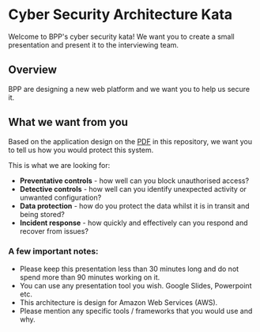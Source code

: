 # Cyber Security Architecture Kata

Welcome to BPP's cyber security kata! We want you to create a small presentation and present it to the interviewing team.

## Overview
BPP are designing a new web platform and we want you to help us secure it.

## What we want from you
Based on the application design on the [PDF](https://github.com/BPP-Education-Group/bpp-technical-test/blob/main/cyber-security/Cyber-Security-Kata.pdf) in this repository, we want you to tell us how you would protect this system.

This is what we are looking for:
* **Preventative controls** - how well can you block unauthorised access?
* **Detective controls** - how well can you identify unexpected activity or unwanted configuration?
* **Data protection** - how do you protect the data whilst it is in transit and being stored?
* **Incident response** - how quickly and effectively can you respond and recover from issues?

### A few important notes:
* Please keep this presentation less than 30 minutes long and do not spend more than 90 minutes working on it.
* You can use any presentation tool you wish. Google Slides, Powerpoint etc. 
* This architecture is design for Amazon Web Services (AWS).
* Please mention any specific tools / frameworks that you would use and why.
